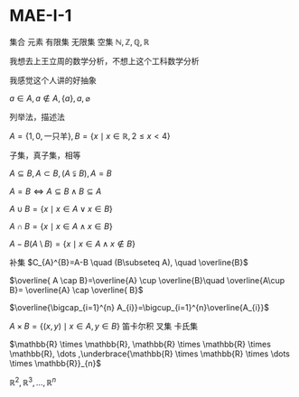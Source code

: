 # MAE-I-1

集合 元素 有限集 无限集 空集 $\mathbb{N,Z,Q,R}$

我想去上王立周的数学分析，不想上这个工科数学分析

我感觉这个人讲的好抽象

$a \in A, a \not\in A,\{ a\}, a, \varnothing$

列举法，描述法

$A=\{ 1, 0, \text{一只羊} \}, B=\{ x\mid x \in \mathbb{R},2\leq x<4 \}$

子集，真子集，相等

$A\subseteq B, A\subset B,(A \subsetneqq B), A=B$

$A=B \iff A \subseteq B \wedge B\subseteq A$

$A\cup B=\{ x \mid x \in A \vee x \in B \}$

$A \cap B = \{  x \mid x \in A \wedge x \in B \}$

$A-B(A\setminus B)=\{ x \mid x \in A \wedge x\not\in B \}$

补集 $C_{A}^{B}=A-B \quad (B\subseteq A), \quad \overline{B}$

$\overline{ A \cap B}=\overline{A} \cup \overline{B}\quad \overline{A\cup B}= \overline{A} \cap \overline{ B}$

$\overline{\bigcap_{i=1}^{n} A_{i}}=\bigcup_{i=1}^{n}\overline{A_{i}}$

$A\times B=\{ (x, y) \mid x \in A, y \in B \}$ 笛卡尔积 叉集 卡氏集

$\mathbb{R} \times \mathbb{R}, \mathbb{R} \times \mathbb{R} \times \mathbb{R},  \dots ,\underbrace{\mathbb{R} \times \mathbb{R} \times \dots \times \mathbb{R}}_{n}$

$\mathbb{R}^{2}, \mathbb{R}^{3}, \dots, \mathbb{R}^{n}$

